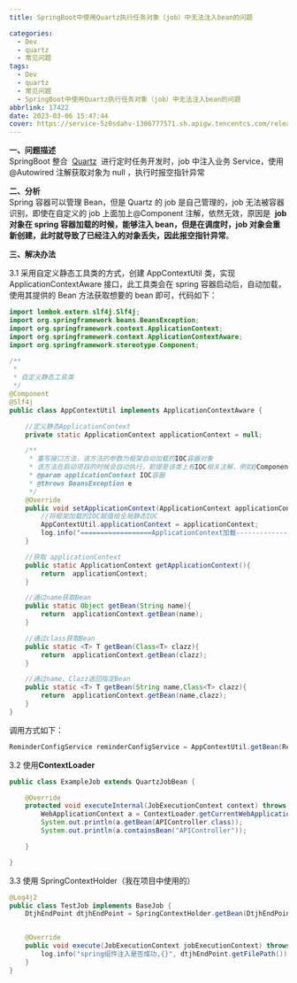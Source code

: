 ```yaml
---
title: SpringBoot中使用Quartz执行任务对象（job）中无法注入bean的问题

categories:
  - Dev
  - quartz
  - 常见问题
tags:
  - Dev
  - quartz
  - 常见问题
  - SpringBoot中使用Quartz执行任务对象（job）中无法注入bean的问题
abbrlink: 17422
date: 2023-03-06 15:47:44
cover: https://service-5z0sdahv-1306777571.sh.apigw.tencentcs.com/release/?uuid=1076cecda60942baabc8b57288f2a453
---
```


**一、问题描述**  
SpringBoot 整合  [Quartz](https://so.csdn.net/so/search?q=Quartz&spm=1001.2101.3001.7020)  进行定时任务开发时，job 中注入业务 Service，使用 @Autowired 注解获取对象为 null ，执行时报空指针异常

**二、分析**  
Spring 容器可以管理 Bean，但是 Quartz 的 job 是自己管理的，job 无法被容器识别，即使在自定义的 job 上面加上@Component 注解，依然无效，原因是  **job 对象在 spring 容器加载的时候，能够注入 bean，但是在调度时，job 对象会重新创建，此时就导致了已经注入的对象丢失，因此报空指针异常**。

**三、解决办法**

3.1 采用自定义静态工具类的方式，创建 AppContextUtil 类，实现 ApplicationContextAware 接口，此工具类会在 spring 容器启动后，自动加载，使用其提供的 Bean 方法获取想要的 bean 即可，代码如下：

```java
import lombok.extern.slf4j.Slf4j;
import org.springframework.beans.BeansException;
import org.springframework.context.ApplicationContext;
import org.springframework.context.ApplicationContextAware;
import org.springframework.stereotype.Component;

/**
 *
 * 自定义静态工具类
 */
@Component
@Slf4j
public class AppContextUtil implements ApplicationContextAware {

    //定义静态ApplicationContext
    private static ApplicationContext applicationContext = null;

    /**
     * 重写接口方法，该方法的参数为框架自动加载的IOC容器对象
     * 该方法在启动项目的时候会自动执行，前提是该类上有IOC相关注解，例如@Component
     * @param applicationContext IOC容器
     * @throws BeansException e
     */
    @Override
    public void setApplicationContext(ApplicationContext applicationContext) throws BeansException {
        //将框架加载的IOC赋值给全局静态IOC
        AppContextUtil.applicationContext = applicationContext;
        log.info("==================ApplicationContext加载-----------------");
    }

    //获取 applicationContext
    public static ApplicationContext getApplicationContext(){
        return  applicationContext;
    }

    //通过name获取Bean
    public static Object getBean(String name){
        return  applicationContext.getBean(name);
    }

    //通过class获取Bean
    public static <T> T getBean(Class<T> clazz){
        return  applicationContext.getBean(clazz);
    }

    //通过name、Clazz返回指定Bean
    public static <T> T getBean(String name,Class<T> clazz){
        return  applicationContext.getBean(name,clazz);
    }
}
```

调用方式如下：

```java
ReminderConfigService reminderConfigService = AppContextUtil.getBean(ReminderConfigService.class);
```

3.2 使用**ContextLoader**

```java
public class ExampleJob extends QuartzJobBean {

    @Override
    protected void executeInternal(JobExecutionContext context) throws JobExecutionException {
        WebApplicationContext a = ContextLoader.getCurrentWebApplicationContext();
        System.out.println(a.getBean(APIController.class));
        System.out.println(a.containsBean("APIController"));

    }

}
```

3.3 使用 SpringContextHolder（我在项目中使用的）

```java
@Log4j2
public class TestJob implements BaseJob {
    DtjhEndPoint dtjhEndPoint = SpringContextHolder.getBean(DtjhEndPoint.class);


    @Override
    public void execute(JobExecutionContext jobExecutionContext) throws JobExecutionException {
        log.info("spring组件注入是否成功,{}", dtjhEndPoint.getFilePath());
    }
}
```